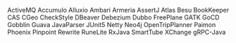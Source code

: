 ActiveMQ
Accumulo
Alluxio
Ambari
Armeria
AssertJ
Atlas
Besu
BookKeeper
CAS
CGeo
CheckStyle
DBeaver
Debezium
Dubbo
FreePlane
GATK
GoCD
Gobblin
Guava
JavaParser
JUnit5
Netty
Neo4j
OpenTripPlanner
Paimon
Phoenix
Pinpoint
Rewrite
RuneLite
RxJava
SmartTube
XChange
gRPC-Java